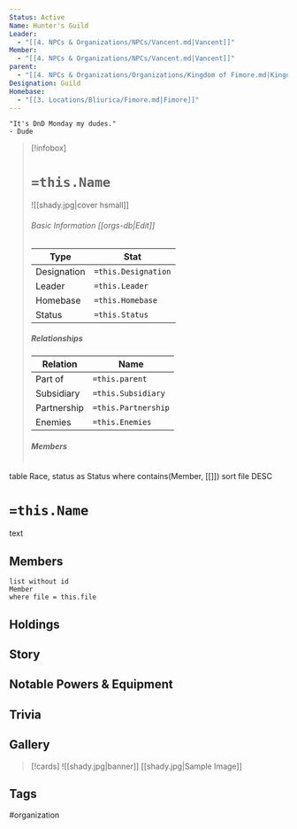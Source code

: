 ```yaml
---
Status: Active
Name: Hunter's Guild
Leader:
  - "[[4. NPCs & Organizations/NPCs/Vancent.md|Vancent]]"
Member:
  - "[[4. NPCs & Organizations/NPCs/Vancent.md|Vancent]]"
parent:
  - "[[4. NPCs & Organizations/Organizations/Kingdom of Fimore.md|Kingdom of Fimore]]"
Designation: Guild
Homebase:
  - "[[3. Locations/Bliurica/Fimore.md|Fimore]]"
---
```

	"It's DnD Monday my dudes." 
	- Dude

> [!infobox]
> # `=this.Name`
> ![[shady.jpg|cover hsmall]]
> ###### Basic Information [[orgs-db|Edit]]
> | Type | Stat |
> | ---- | ---- |
> |Designation|`=this.Designation`|
> | Leader | `=this.Leader` |
> | Homebase | `=this.Homebase` |
> | Status | `=this.Status` |
> ##### Relationships
> | Relation| Name |
> | ---- | ---- |
> |Part of|`=this.parent`|
> |Subsidiary | `=this.Subsidiary`| 
> |Partnership|`=this.Partnership`|
> |Enemies|`=this.Enemies`|
> ##### Members
> ```dataview
table Race, status as Status
where contains(Member, [[]])
sort file DESC

# `=this.Name`
text
## Members
```dataview
list without id 
Member
where file = this.file
```
## Holdings
## Story
## Notable Powers & Equipment
## Trivia

## Gallery
>[!cards]
>![[shady.jpg|banner]]
>[[shady.jpg|Sample Image]]
>

## Tags
#organization